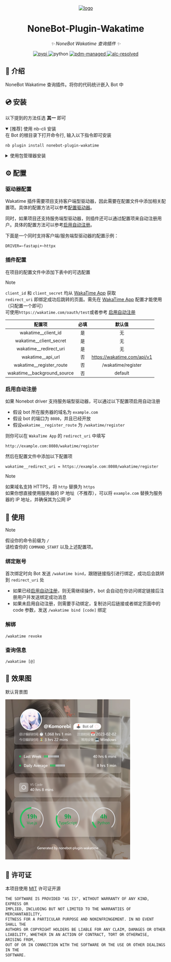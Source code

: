 <!-- markdownlint-disable MD033 MD036 MD041 MD045 -->
<div align="center">
  <a href="https://v2.nonebot.dev/store">
    <img src="./docs/NoneBotPlugin.svg" width="300" alt="logo">
  </a>
</div>

<div align="center">

# NoneBot-Plugin-Wakatime

_✨ NoneBot Wakatime 查询插件 ✨_

<a href="">
  <img src="https://img.shields.io/pypi/v/nonebot-plugin-wakatime.svg" alt="pypi" />
</a>
<img src="https://img.shields.io/badge/python-3.10+-blue.svg" alt="python">
<a href="https://pdm.fming.dev">
  <img src="https://img.shields.io/endpoint?url=https%3A%2F%2Fcdn.jsdelivr.net%2Fgh%2Fpdm-project%2F.github%2Fbadge.json" alt="pdm-managed">
</a>
<a href="https://github.com/nonebot/plugin-alconna">
  <img src="https://img.shields.io/badge/Alconna-resolved-2564C2" alt="alc-resolved">
</a>

</div>

## 📖 介绍

NoneBot Wakatime 查询插件。将你的代码统计嵌入 Bot 中

## 💿 安装

以下提到的方法任选 **其一** 即可

<details open>
<summary>[推荐] 使用 nb-cli 安装</summary>
在 Bot 的根目录下打开命令行, 输入以下指令即可安装

```shell
nb plugin install nonebot-plugin-wakatime
```

</details>
<details>
<summary>使用包管理器安装</summary>

```shell
pip install nonebot-plugin-wakatime
# or, use poetry
poetry add nonebot-plugin-wakatime
# or, use pdm
pdm add nonebot-plugin-wakatime
```

打开 NoneBot 项目根目录下的配置文件, 在 `[plugin]` 部分追加写入

```toml
plugins = ["nonebot_plugin_wakatime"]
```

</details>

## ⚙️ 配置

### 驱动器配置

Wakatime 插件需要项目支持客户端型驱动器，因此需要在配置文件中添加相关配置项。具体的配置方法可以参考[配置驱动器](https://nonebot.dev/docs/advanced/driver#配置驱动器)。

同时，如果项目还支持服务端型驱动器，则插件还可以通过配置项来自动注册用户。具体的配置方法可以参考[启用自动注册](#启用自动注册)。

下面是一个同时支持客户端/服务端型驱动器的配置示例：

```env
DRIVER=~fastapi+~httpx
```

### 插件配置

在项目的配置文件中添加下表中的可选配置

> [!note]
> `client_id` 和 `client_secret` 均从 [WakaTime App](https://wakatime.com/apps) 获取  
> `redirect_uri` 即绑定成功后跳转的页面。需先在 [WakaTime App](https://wakatime.com/apps) 配置才能使用（只配置一个即可）  
> 可使用`https://wakatime.com/oauth/test`或者参考 [启用自动注册](#启用自动注册)

|            配置项             | 必填 |            默认值             |
| :---------------------------: | :--: | :---------------------------: |
|     wakatime\_\_client_id     |  是  |              无               |
|   wakatime\_\_client_secret   |  是  |              无               |
|   wakatime\_\_redirect_uri    |  是  |              无               |
|      wakatime\_\_api_url      |  否  | <https://wakatime.com/api/v1> |
|  wakatime\_\_register_route   |  否  |      /wakatime/register       |
| wakatime\_\_background_source |  否  |            default            |

### 启用自动注册

如果 Nonebot driver 支持服务端型驱动器，可以通过以下配置项启用自动注册

- 假设 bot 所在服务器的域名为 `example.com`
- 假设 bot 的端口为 `8080`，并且已经开放
- 假设`wakatime__register_route` 为 `/wakatime/register`

则你可以在 `WakaTime App` 的 `redirect_uri` 中填写

```text
http://example.com:8080/wakatime/register
```

然后在配置文件中添加以下配置项

```env
wakatime__redirect_uri = https://example.com:8080/wakatime/register
```

> [!note]
> 如果域名支持 HTTPS，将 `http` 替换为 `https`  
> 如果你想直接使用服务器的 IP 地址（不推荐），可以将 `example.com` 替换为服务器的 IP 地址，并确保其为公网 IP

## 🎉 使用

> [!note]
> 假设你的命令前缀为 `/`  
> 请检查你的 `COMMAND_START` 以及上述配置项。

### 绑定账号

首次绑定时向 Bot 发送 `/wakatime bind`，跟随链接指引进行绑定，成功后会跳转到 `redirect_uri` 处

- 如果已经[启用自动注册](#启用自动注册)，则无需继续操作，bot 会自动在你访问绑定链接后注册用户并发送绑定成功消息
- 如果未启用自动注册，则需要手动绑定，复制访问后链接或者绑定页面中的 code 参数，发送 `/wakatime bind [code]` 绑定

### 解绑

```shell
/wakatime revoke
```

### 查询信息

```shell
/wakatime [@]
```

## 📸 效果图

默认背景图

<img src="./docs/rendering.png" height="500" alt="rendering"/>

## 📄 许可证

本项目使用 [MIT](./LICENSE) 许可证开源

```text
THE SOFTWARE IS PROVIDED "AS IS", WITHOUT WARRANTY OF ANY KIND, EXPRESS OR
IMPLIED, INCLUDING BUT NOT LIMITED TO THE WARRANTIES OF MERCHANTABILITY,
FITNESS FOR A PARTICULAR PURPOSE AND NONINFRINGEMENT. IN NO EVENT SHALL THE
AUTHORS OR COPYRIGHT HOLDERS BE LIABLE FOR ANY CLAIM, DAMAGES OR OTHER
LIABILITY, WHETHER IN AN ACTION OF CONTRACT, TORT OR OTHERWISE, ARISING FROM,
OUT OF OR IN CONNECTION WITH THE SOFTWARE OR THE USE OR OTHER DEALINGS IN THE
SOFTWARE.
```
